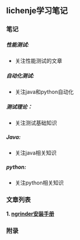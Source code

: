 ## lichenje学习笔记

### 笔记
##### 性能测试:
+ 关注性能测试的文章
##### 自动化测试:
+ 关注java和python自动化
##### 测试理论：
+ 关注测试基础知识
##### Java:
+ 关注java相关知识
##### python:
+ 关注python相关知识







### 文章列表

**1. [ngrinder安装手册](./性能测试/ngrinder.md)**

### 附录









